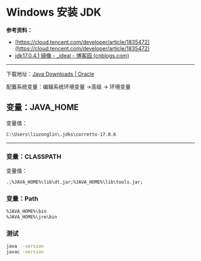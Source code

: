 # Windows 安装 JDK

**参考资料：**

- [https://cloud.tencent.com/developer/article/1835472](https://cloud.tencent.com/developer/article/1835472)
- [jdk17.0.4.1 镜像 - _ideal - 博客园 (cnblogs.com)](https://www.cnblogs.com/gkmin/p/16620528.html)

---

下载地址：[Java Downloads | Oracle](https://www.oracle.com/java/technologies/downloads/#java17)

配置系统变量：​​编辑系统环境变量 ->高级 -> 环境变量​​​

## 变量：JAVA_HOME

变量值：

```xml
C:\Users\liuzonglin\.jdks\corretto-17.0.6
```

---

### 变量：CLASSPATH

变量值：

```xml
.;%JAVA_HOME%\lib\dt.jar;%JAVA_HOME%\lib\tools.jar;
```

### 变量：Path

```sh
%JAVA_HOME%\bin
%JAVA_HOME%\jre\bin
```

### 测试

```sh
java  -version
javac -version
```
